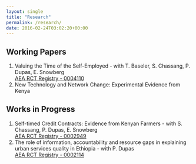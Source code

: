 ```yaml
---
layout: single
title: "Research"
permalink: /research/
date: 2016-02-24T03:02:20+00:00
---
```



## Working Papers
1. Valuing the Time of the Self-Employed - with T. Baseler, S. Chassang, P. Dupas, E. Snowberg <br>
[AEA RCT Registry - 0004110](https://www.socialscienceregistry.org/trials/4110) <br>
1. New Technology and Network Change: Experimental Evidence from Kenya 

## Works in Progress
1. Self-timed Credit Contracts: Evidence from Kenyan Farmers - with S. Chassang, P. Dupas, E. Snowberg <br>
[AEA RCT Registry - 0002949](https://www.socialscienceregistry.org/trials/2949) <br>
1. The role of information, accountability and resource gaps in explaining urban services quality in Ethiopia - with P. Dupas <br>
[AEA RCT Registry - 0002114](https:g//www.socialscienceregistry.org/trials/2114)